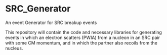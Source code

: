 # SRC_Generator
An event Generator for SRC breakup events

This repository will contain the code and necessary libraries for
generating events in which an electron scatters (PWIA) from a
nucleon in an SRC pair with some CM momentum, and in which the
partner also recoils from the nucleus.